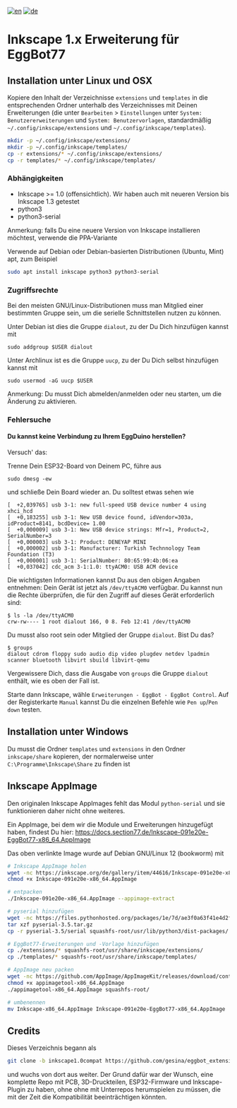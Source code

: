[![en](https://img.shields.io/badge/lang-en-red.svg)](https://github.com/section77/eggbot77/blob/main/inkscape_1.x_extension/README.en.md)
[![de](https://img.shields.io/badge/lang-de-blue.svg)](https://github.com/section77/eggbot77/blob/main/inkscape_1.x_extension/README.md)

# Inkscape 1.x Erweiterung für EggBot77

## Installation unter Linux und OSX
Kopiere den Inhalt der Verzeichnisse `extensions` und `templates` in die entsprechenden Ordner unterhalb des Verzeichnisses mit Deinen Erweiterungen (die unter `Bearbeiten` > `Einstellungen` unter `System: Benutzererweiterungen` und `System: Benutzervorlagen`, standardmäßig `~/.config/inkscape/extensions` und `~/.config/inkscape/templates`).

```bash
mkdir -p ~/.config/inkscape/extensions/
mkdir -p ~/.config/inkscape/templates/
cp -r extensions/* ~/.config/inkscape/extensions/
cp -r templates/* ~/.config/inkscape/templates/
```

### Abhängigkeiten

- Inkscape >= 1.0 (offensichtlich). Wir haben auch mit neueren Version bis Inkscape 1.3 getestet
- python3
- python3-serial

Anmerkung: falls Du eine neuere Version von Inkscape installieren möchtest, verwende die PPA-Variante

Verwende auf Debian oder Debian-basierten Distributionen (Ubuntu, Mint) apt, zum Beispiel
```bash
sudo apt install inkscape python3 python3-serial
```

### Zugriffsrechte

Bei den meisten GNU/Linux-Distributionen muss man Mitglied einer bestimmten Gruppe sein, um die serielle Schnittstellen nutzen zu können.

Unter Debian ist dies die Gruppe `dialout`, zu der Du Dich hinzufügen kannst mit
```
sudo addgroup $USER dialout
```

Unter Archlinux ist es die Gruppe `uucp`, zu der Du Dich selbst hinzufügen kannst mit
```
sudo usermod -aG uucp $USER
```

Anmerkung: Du musst Dich abmelden/anmelden oder neu starten, um die Änderung zu aktivieren.

### Fehlersuche

#### Du kannst keine Verbindung zu Ihrem EggDuino herstellen? 

Versuch' das:

Trenne Dein ESP32-Board von Deinem PC, führe aus
```
sudo dmesg -ew
```
und schließe Dein Board wieder an. Du solltest etwas sehen wie
```
[  +2,039765] usb 3-1: new full-speed USB device number 4 using xhci_hcd
[  +0,183255] usb 3-1: New USB device found, idVendor=303a, idProduct=8141, bcdDevice= 1.00
[  +0,000009] usb 3-1: New USB device strings: Mfr=1, Product=2, SerialNumber=3
[  +0,000003] usb 3-1: Product: DENEYAP MINI
[  +0,000002] usb 3-1: Manufacturer: Turkish Technnology Team Foundation (T3)
[  +0,000001] usb 3-1: SerialNumber: 80:65:99:4b:06:ea
[  +0,037042] cdc_acm 3-1:1.0: ttyACM0: USB ACM device
```

Die wichtigsten Informationen kannst Du aus den obigen Angaben entnehmen: Dein Gerät ist jetzt als `/dev/ttyACM0` verfügbar. Du kannst nun die Rechte überprüfen, die für den Zugriff auf dieses Gerät erforderlich sind:

```
$ ls -la /dev/ttyACM0
crw-rw---- 1 root dialout 166, 0 8. Feb 12:41 /dev/ttyACM0
```

Du musst also root sein oder Mitglied der Gruppe `dialout`. Bist Du das?
```
$ groups
dialout cdrom floppy sudo audio dip video plugdev netdev lpadmin scanner bluetooth libvirt sbuild libvirt-qemu
```

Vergewissere Dich, dass die Ausgabe von `groups` die Gruppe `dialout` enthält, wie es oben der Fall ist.

Starte dann Inkscape, wähle `Erweiterungen - EggBot - EggBot Control`. Auf der Registerkarte `Manual` kannst Du die einzelnen Befehle wie `Pen up`/`Pen down` testen.

## Installation unter Windows
Du musst die Ordner `templates` und `extensions` in den Ordner `inkscape/share` kopieren, der normalerweise unter `C:\Programme\Inkscape\Share` zu finden ist

## Inkscape AppImage

Den originalen Inkscape AppImages fehlt das Modul `python-serial` und sie funktionieren daher nicht ohne weiteres.

Ein AppImage, bei dem wir die Module und Erweiterungen hinzugefügt haben, findest Du hier: https://docs.section77.de/Inkscape-091e20e-EggBot77-x86_64.AppImage

Das oben verlinkte Image wurde auf Debian GNU/Linux 12 (bookworm) mit

```bash
# Inkscape AppImage holen
wget -nc https://inkscape.org/de/gallery/item/44616/Inkscape-091e20e-x86_64.AppImage
chmod +x Inkscape-091e20e-x86_64.AppImage

# entpacken
./Inkscape-091e20e-x86_64.AppImage --appimage-extract

# pyserial hinzufügen
wget -nc https://files.pythonhosted.org/packages/1e/7d/ae3f0a63f41e4d2f6cb66a5b57197850f919f59e558159a4dd3a818f5082/pyserial-3.5.tar.gz
tar xzf pyserial-3.5.tar.gz
cp -r pyserial-3.5/serial squashfs-root/usr/lib/python3/dist-packages/

# EggBot77-Erweiterungen und -Vorlage hinzufügen
cp ./extensions/* squashfs-root/usr/share/inkscape/extensions/
cp ./templates/* squashfs-root/usr/share/inkscape/templates/

# AppImage neu packen
wget -nc https://github.com/AppImage/AppImageKit/releases/download/continuous/appimagetool-x86_64.AppImage
chmod +x appimagetool-x86_64.AppImage
./appimagetool-x86_64.AppImage squashfs-root/

# umbenennen
mv Inkscape-x86_64.AppImage Inkscape-091e20e-EggBot77-x86_64.AppImage
```

## Credits

Dieses Verzeichnis begann als
```bash
git clone -b inkscape1.0compat https://github.com/gesina/eggbot_extension.git
```

und wuchs von dort aus weiter. Der Grund dafür war der Wunsch, eine komplette Repo mit PCB, 3D-Druckteilen, ESP32-Firmware und Inkscape-Plugin zu haben, ohne ohne mit Unterrepos herumspielen zu müssen, die mit der Zeit die Kompatibilität beeinträchtigen könnten.
